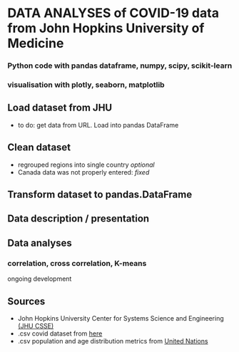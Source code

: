 # DATA ANALYSES of COVID-19 data from John Hopkins University of Medicine
### Python code with pandas dataframe, numpy, scipy, scikit-learn 
### visualisation with plotly, seaborn, matplotlib

## Load dataset from JHU
* to do: get data from URL. Load into pandas DataFrame

## Clean dataset
* regrouped regions into single country *optional*
* Canada data was not properly entered: *fixed*

## Transform dataset to pandas.DataFrame

## Data description / presentation
## Data analyses
### correlation, cross correlation, K-means

ongoing development



## Sources
* John Hopkins University Center for Systems Science and Engineering [(JHU CSSE)](https://github.com/CSSEGISandData/COVID-19)
* .csv covid dataset from [here](https://github.com/RamiKrispin/coronavirus)
* .csv population and age distribution metrics from [United Nations](https://data.un.org/)